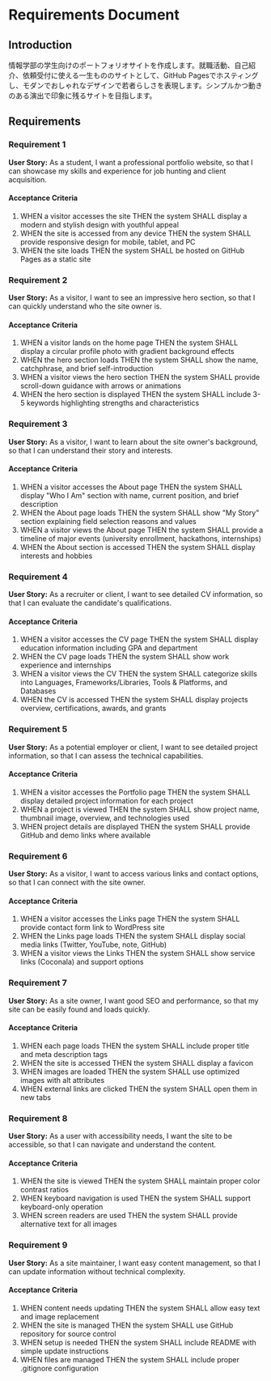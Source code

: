 # Requirements Document

## Introduction

情報学部の学生向けのポートフォリオサイトを作成します。就職活動、自己紹介、依頼受付に使える一生もののサイトとして、GitHub Pagesでホスティングし、モダンでおしゃれなデザインで若者らしさを表現します。シンプルかつ動きのある演出で印象に残るサイトを目指します。

## Requirements

### Requirement 1

**User Story:** As a student, I want a professional portfolio website, so that I can showcase my skills and experience for job hunting and client acquisition.

#### Acceptance Criteria

1. WHEN a visitor accesses the site THEN the system SHALL display a modern and stylish design with youthful appeal
2. WHEN the site is accessed from any device THEN the system SHALL provide responsive design for mobile, tablet, and PC
3. WHEN the site loads THEN the system SHALL be hosted on GitHub Pages as a static site

### Requirement 2

**User Story:** As a visitor, I want to see an impressive hero section, so that I can quickly understand who the site owner is.

#### Acceptance Criteria

1. WHEN a visitor lands on the home page THEN the system SHALL display a circular profile photo with gradient background effects
2. WHEN the hero section loads THEN the system SHALL show the name, catchphrase, and brief self-introduction
3. WHEN a visitor views the hero section THEN the system SHALL provide scroll-down guidance with arrows or animations
4. WHEN the hero section is displayed THEN the system SHALL include 3-5 keywords highlighting strengths and characteristics

### Requirement 3

**User Story:** As a visitor, I want to learn about the site owner's background, so that I can understand their story and interests.

#### Acceptance Criteria

1. WHEN a visitor accesses the About page THEN the system SHALL display "Who I Am" section with name, current position, and brief description
2. WHEN the About page loads THEN the system SHALL show "My Story" section explaining field selection reasons and values
3. WHEN a visitor views the About page THEN the system SHALL provide a timeline of major events (university enrollment, hackathons, internships)
4. WHEN the About section is accessed THEN the system SHALL display interests and hobbies

### Requirement 4

**User Story:** As a recruiter or client, I want to see detailed CV information, so that I can evaluate the candidate's qualifications.

#### Acceptance Criteria

1. WHEN a visitor accesses the CV page THEN the system SHALL display education information including GPA and department
2. WHEN the CV page loads THEN the system SHALL show work experience and internships
3. WHEN a visitor views the CV THEN the system SHALL categorize skills into Languages, Frameworks/Libraries, Tools & Platforms, and Databases
4. WHEN the CV is accessed THEN the system SHALL display projects overview, certifications, awards, and grants

### Requirement 5

**User Story:** As a potential employer or client, I want to see detailed project information, so that I can assess the technical capabilities.

#### Acceptance Criteria

1. WHEN a visitor accesses the Portfolio page THEN the system SHALL display detailed project information for each project
2. WHEN a project is viewed THEN the system SHALL show project name, thumbnail image, overview, and technologies used
3. WHEN project details are displayed THEN the system SHALL provide GitHub and demo links where available

### Requirement 6

**User Story:** As a visitor, I want to access various links and contact options, so that I can connect with the site owner.

#### Acceptance Criteria

1. WHEN a visitor accesses the Links page THEN the system SHALL provide contact form link to WordPress site
2. WHEN the Links page loads THEN the system SHALL display social media links (Twitter, YouTube, note, GitHub)
3. WHEN a visitor views the Links THEN the system SHALL show service links (Coconala) and support options

### Requirement 7

**User Story:** As a site owner, I want good SEO and performance, so that my site can be easily found and loads quickly.

#### Acceptance Criteria

1. WHEN each page loads THEN the system SHALL include proper title and meta description tags
2. WHEN the site is accessed THEN the system SHALL display a favicon
3. WHEN images are loaded THEN the system SHALL use optimized images with alt attributes
4. WHEN external links are clicked THEN the system SHALL open them in new tabs

### Requirement 8

**User Story:** As a user with accessibility needs, I want the site to be accessible, so that I can navigate and understand the content.

#### Acceptance Criteria

1. WHEN the site is viewed THEN the system SHALL maintain proper color contrast ratios
2. WHEN keyboard navigation is used THEN the system SHALL support keyboard-only operation
3. WHEN screen readers are used THEN the system SHALL provide alternative text for all images

### Requirement 9

**User Story:** As a site maintainer, I want easy content management, so that I can update information without technical complexity.

#### Acceptance Criteria

1. WHEN content needs updating THEN the system SHALL allow easy text and image replacement
2. WHEN the site is managed THEN the system SHALL use GitHub repository for source control
3. WHEN setup is needed THEN the system SHALL include README with simple update instructions
4. WHEN files are managed THEN the system SHALL include proper .gitignore configuration